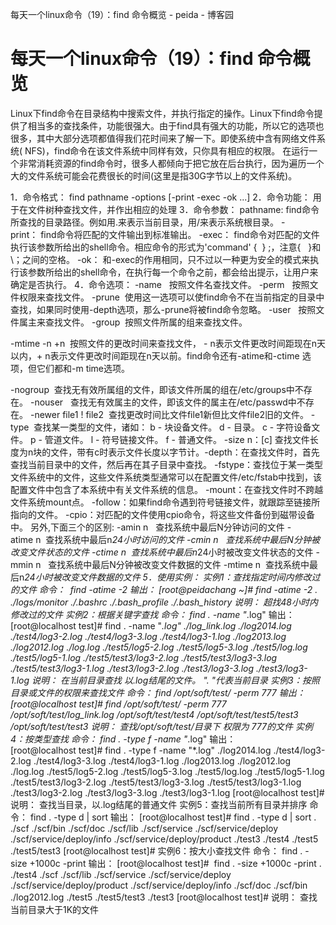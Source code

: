 每天一个linux命令（19）：find 命令概览 - peida - 博客园

#  每天一个linux命令（19）：find 命令概览

Linux下find命令在目录结构中搜索文件，并执行指定的操作。Linux下find命令提供了相当多的查找条件，功能很强大。由于find具有强大的功能，所以它的选项也很多，其中大部分选项都值得我们花时间来了解一下。即使系统中含有网络文件系统( NFS)，find命令在该文件系统中同样有效，只你具有相应的权限。 在运行一个非常消耗资源的find命令时，很多人都倾向于把它放在后台执行，因为遍历一个大的文件系统可能会花费很长的时间(这里是指30G字节以上的文件系统)。

1．命令格式：
find pathname -options [-print -exec -ok ...]
2．命令功能：
用于在文件树种查找文件，并作出相应的处理
3．命令参数：
pathname: find命令所查找的目录路径。例如用.来表示当前目录，用/来表示系统根目录。
-print： find命令将匹配的文件输出到标准输出。
-exec： find命令对匹配的文件执行该参数所给出的shell命令。相应命令的形式为'command' {  } \;，注意{   }和\；之间的空格。
-ok： 和-exec的作用相同，只不过以一种更为安全的模式来执行该参数所给出的shell命令，在执行每一个命令之前，都会给出提示，让用户来确定是否执行。
4．命令选项：
-name   按照文件名查找文件。
-perm   按照文件权限来查找文件。
-prune  使用这一选项可以使find命令不在当前指定的目录中查找，如果同时使用-depth选项，那么-prune将被find命令忽略。
-user   按照文件属主来查找文件。
-group  按照文件所属的组来查找文件。

-mtime -n +n  按照文件的更改时间来查找文件， - n表示文件更改时间距现在n天以内，+ n表示文件更改时间距现在n天以前。find命令还有-atime和-ctime 选项，但它们都和-m time选项。

-nogroup  查找无有效所属组的文件，即该文件所属的组在/etc/groups中不存在。
-nouser   查找无有效属主的文件，即该文件的属主在/etc/passwd中不存在。
-newer file1 ! file2  查找更改时间比文件file1新但比文件file2旧的文件。
-type  查找某一类型的文件，诸如：
b - 块设备文件。
d - 目录。
c - 字符设备文件。
p - 管道文件。
l - 符号链接文件。
f - 普通文件。
-size n：[c] 查找文件长度为n块的文件，带有c时表示文件长度以字节计。-depth：在查找文件时，首先查找当前目录中的文件，然后再在其子目录中查找。
-fstype：查找位于某一类型文件系统中的文件，这些文件系统类型通常可以在配置文件/etc/fstab中找到，该配置文件中包含了本系统中有关文件系统的信息。
-mount：在查找文件时不跨越文件系统mount点。
-follow：如果find命令遇到符号链接文件，就跟踪至链接所指向的文件。
-cpio：对匹配的文件使用cpio命令，将这些文件备份到磁带设备中。
另外,下面三个的区别:
-amin n   查找系统中最后N分钟访问的文件
-atime n  查找系统中最后n*24小时访问的文件
-cmin n   查找系统中最后N分钟被改变文件状态的文件
-ctime n  查找系统中最后n*24小时被改变文件状态的文件
-mmin n   查找系统中最后N分钟被改变文件数据的文件
-mtime n  查找系统中最后n*24小时被改变文件数据的文件
5．使用实例：
实例1：查找指定时间内修改过的文件
命令：
 find -atime -2
输出：
[root@peidachang ~]# find -atime -2
.
./logs/monitor
./.bashrc
./.bash_profile
./.bash_history
说明：
超找48小时内修改过的文件
实例2：根据关键字查找
命令：
find . -name "*.log"
输出：
[root@localhost test]# find . -name "*.log"
./log_link.log
./log2014.log
./test4/log3-2.log
./test4/log3-3.log
./test4/log3-1.log
./log2013.log
./log2012.log
./log.log
./test5/log5-2.log
./test5/log5-3.log
./test5/log.log
./test5/log5-1.log
./test5/test3/log3-2.log
./test5/test3/log3-3.log
./test5/test3/log3-1.log
./test3/log3-2.log
./test3/log3-3.log
./test3/log3-1.log
说明：
在当前目录查找 以.log结尾的文件。 ". "代表当前目录
实例3：按照目录或文件的权限来查找文件
命令：
find /opt/soft/test/ -perm 777
输出：
[root@localhost test]# find /opt/soft/test/ -perm 777
/opt/soft/test/log_link.log
/opt/soft/test/test4
/opt/soft/test/test5/test3
/opt/soft/test/test3
说明：
查找/opt/soft/test/目录下 权限为 777的文件
实例4：按类型查找
命令：
find . -type f -name "*.log"
输出：
[root@localhost test]# find . -type f -name "*.log"
./log2014.log
./test4/log3-2.log
./test4/log3-3.log
./test4/log3-1.log
./log2013.log
./log2012.log
./log.log
./test5/log5-2.log
./test5/log5-3.log
./test5/log.log
./test5/log5-1.log
./test5/test3/log3-2.log
./test5/test3/log3-3.log
./test5/test3/log3-1.log
./test3/log3-2.log
./test3/log3-3.log
./test3/log3-1.log
[root@localhost test]#
说明：
查找当目录，以.log结尾的普通文件
实例5：查找当前所有目录并排序
命令：
find . -type d | sort
输出：
[root@localhost test]# find . -type d | sort
.
./scf
./scf/bin
./scf/doc
./scf/lib
./scf/service
./scf/service/deploy
./scf/service/deploy/info
./scf/service/deploy/product
./test3
./test4
./test5
./test5/test3
[root@localhost test]#
实例6：按大小查找文件
命令：
find . -size +1000c -print
输出：
[root@localhost test]#  find . -size +1000c -print
.
./test4
./scf
./scf/lib
./scf/service
./scf/service/deploy
./scf/service/deploy/product
./scf/service/deploy/info
./scf/doc
./scf/bin
./log2012.log
./test5
./test5/test3
./test3
[root@localhost test]#
说明：
查找当前目录大于1K的文件